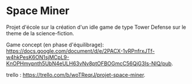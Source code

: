 # Space Miner

Projet d'école sur la création d'un idle game de type Tower Defense sur le theme de la science-fiction.

Game concept (en phase d'équilibrage): https://docs.google.com/document/d/e/2PACX-1vRPnfrxJTf-w4hkPesK6ON1sjMCpL9-KnOPHmypnth5UbN4eULH63vNv8ptOFBOGmcC56QjG3Is-NIQ/pub.

trello : https://trello.com/b/woTReqrJ/projet-space-miner.

